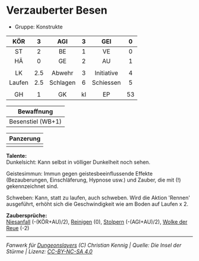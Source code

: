 # Verzauberter Besen  
- Gruppe: Konstrukte  

| KÖR | 3 | AGI | 3 | GEI | 0 |
| :-: | :-: | :-: | :-: | :-: | :-: |
| ST | 2 | BE | 1 | VE | 0 |
| HÄ | 0 | GE | 2 | AU | 1 |
|  |
| LK | 2.5 | Abwehr | 3 | Initiative | 4 |
| Laufen | 2.5 | Schlagen | 6 | Schiessen | 5 |
|  |
| GH | 1 | GK | kl | EP | 53 |

| Bewaffnung |
| --- |
| Besenstiel (WB+1) |


| Panzerung |
| --- |
|  |


**Talente:**  
Dunkelsicht: Kann selbst in völliger Dunkelheit noch sehen.

Geistesimmun: Immun gegen geistesbeeinflussende Effekte (Bezauberungen, Einschläferung, Hypnose usw.) und Zauber, die mit (!) gekennzeichnet sind.

Schweben: Kann, statt zu laufen, auch schweben. Wird die Aktion 'Rennen' ausgeführt, erhöht sich die Geschwindigkeit wie am Boden auf Laufen x 2.


**Zaubersprüche:**  
[Niesanfall](/grw/zauber/niesanfall.md) (-(KÖR+AU)/2), [Reinigen](/grw/zauber/reinigen.md) (0), [Stolpern](/grw/zauber/stolpern.md) (-(AGI+AU)/2), [Wolke der Reue](/grw/zauber/wolke-der-reue.md) (-2)




___
*Fanwerk für [Dungeonslayers](https://www.dungeonslayers.net/) (C) Christian Kennig | Quelle: Die Insel der Stürme | Lizenz: [CC-BY-NC-SA 4.0](https://creativecommons.org/licenses/by-nc-sa/4.0/deed.de)*